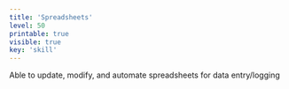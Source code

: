 ```yaml
---
title: 'Spreadsheets'
level: 50
printable: true
visible: true
key: 'skill'
---
```

Able to update, modify, and automate spreadsheets for data entry/logging
